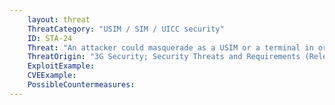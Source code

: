 ```yaml
---
    layout: threat
    ThreatCategory: "USIM / SIM / UICC security"
    ID: STA-24
    Threat: "An attacker could masquerade as a USIM or a terminal in order to intercept data on the UICC-terminal interface."
    ThreatOrigin: "3G Security; Security Threats and Requirements (Release 4) [^165]"
    ExploitExample:
    CVEExample:
    PossibleCountermeasures:
---
```


